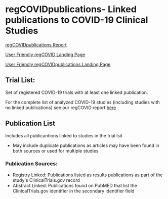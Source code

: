 # regCOVIDpublications- Linked publications to COVID-19 Clinical Studies

[regCOVIDpublications Report](https://lhncbc.github.io/r-snippets-bmi/regCOVID/regCOVIDpublications/regCOVIDpublications.html)

[User Friendly regCOVID Landing Page](https://lhncbc.github.io/r-snippets-bmi/regCOVID/)

[User Friendly regCOVIDpublications Landing Page](https://lhncbc.github.io/r-snippets-bmi/regCOVID/regCOVIDpublications/)

## Trial List:
Set of registered COVID-19 trials with at least one linked publication.

For the complete list of analyzed COVID-19 studies (including studies with no linked publications) see our regCOVID report [here](https://lhncbc.github.io/r-snippets-bmi/regCOVID/regCovid_notebook2.html#overview_of_trials)

## Publication List
Includes all publicantions linked to studies in the trial lsit
- May include duplicate publications as articles may have been found in both sources or used for multiple studies

### Publication Sources:
- Registry Linked: Publications listed as results publications as part of the study's ClinicalTrials.gov record
- Abstract Linked: Publications found on PubMED that list the ClinicalTrials.gov identifier in the secondary identifier field
